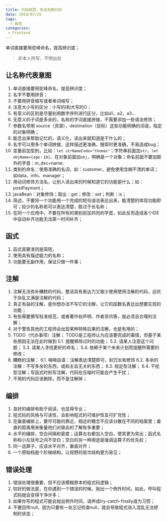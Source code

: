 ```yaml
---
title: 代码规范，写出无暇代码
date: 2019/07/25
tags:
  - 规范
categories:
 - frontend
---
```


单词直接要用驼峰命名，提高辨识度；
<!-- more -->

> 非本人所写，不明出处

## 让名称代表意图
1. 单词直接要用驼峰命名，提高辨识度；
2. 名字不要用拼音；
3. 不要用拼音缩写或者单词缩写；
4. 注意大小写的区分：小写的l和大写的O；
5. 有意义的区别是尽量别用数字序列进行区分，比如a1，a2，a3...
6. 无意义的子词是多余的，名称的字词直接拼接，不需要添加一些语法修饰；
7. 参数名带用 source（资源），destination（目标）这些功能明确的词语，指定的对象明确；
8. 能念出来帮助记忆的，语义化，读出来就知道是干什么的；
9. 名字可以用多个单词拼接，这样描述更准确，搜索时更准确，不易造成bug；
10. 变量前加型别，比如：`let strNameCode="thomas"`；字符串前面加`str`，`let objName={age：18}`，在对象前面加`obj`，明确是一个对象；命名前面不要加额外的字首：m_dsc=name;
11. 类别的命名：使用准确的名词，如：customer，避免使用含糊不清的单词；如data、info、manager；
12. 用动词修饰方法名，让别人读出来的时候知道它的功能是什么；如：postPayment；
13. javaBean：对象修饰；取出：get；修改：set；判断：is；
14. 简述，不要将一个功能用一个完成的短句语法表达出来，能清楚的体现功能即可；较少的名称若可以表达清楚，胜过于长名称；
15. 在同一个应用中，不要在所有的类别前加共同的字首，如此反而造成各个IDE中自动补齐功能无法第一时间补齐；

## 函式
1. 函式首要准则是简短，
2. 使用具有描述能力的名称；
3. 功能要无副作用，保证只做一件事；

## 注解
1. 注解无法弥补糟糕的代码，整洁具有表达力又极少使用使用注解的代码，远优于杂乱又满是注解的代码；
2. 真正有益的注解，是你想办法不写它的注解，让它的函数名表达出想要实现的功能；
3. 有些需要撰写标准规范，或者著作权声明、作者资讯等，就必须且合理的注解；
4. 对于警告其他的工程师会出现某种特殊后果的注解，也是有用的；
5. TODO（代办事项）注解；
  TODO是工程师认为应该要完成的事情，但基于某些原因无法在此时做到
  5.1. 提醒移除过时的功能；
  5.2. 请某人注意这个问题；
  5.3. 请某人寻找更好的命名；
  5.4. 依赖于某个未来计划而提醒所需要的修改；
6. 糟糕的注解：
  6.1. 喃喃自语：注解表达清楚即可，别冗长和修饰
  6.2. 多余的注解：不写多余的东西，或和主旨无关的东西；
  6.3. 规定型注解；
  6.4. 干扰型注解；写函式时别写注解，代码在压缩时可能会产生干扰；
7. 不用的代码应该删除，而不是注解掉；

## 编排
1. 良好的编排有助于阅读，也显得专业；
2. 程式码的风格与可读性，会影响程式的可维护性及可扩充性；
3. 在垂直编排上，要尽可能的靠近，相近的概念不应该分散在不同的档案里；垂直的距离用来衡量他们对彼此的了解有多重要；
4. 水平的编排，空白间隔和密度；运算左右都加入空白，使其更为突出；函式名称和小左括号之间不空白；空白的另一种用途是强调运算子的优先权；
5. 同一运算子，应该水平对齐，垂直对齐；
6. 一个原始档是个阶梯结构，让视野的层次结构更为易见；

## 错误处理
1. 错误处理很重要，但不应该模糊原本的程式码逻辑；
2. 较好的做法是，在你遇到一个错误的时候，抛出一个例外时间，如此，呼叫程式码就会变得干净许多；
3. 如果你写的程式可能会抛出例外时间，请养成try-catch-finally成为习惯；
4. 不要回传null，因为只要有一处忘记检查null，就会导致程式进入混乱无法控制的状态；

